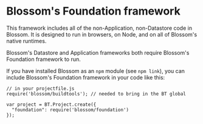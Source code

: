 # Blossom's Foundation framework

This framework includes all of the non-Application, non-Datastore code in 
Blossom. It is designed to run in browsers, on Node, and on all of Blossom's 
native runtimes.

Blossom's Datastore and Application frameworks both require Blossom's 
Foundation framework to run.

If you have installed Blossom as an `npm` module (see `npm link`), you can 
include Blossom's Foundation framework in your code like this:

    // in your projectfile.js
    require('blossom/buildtools'); // needed to bring in the BT global

    var project = BT.Project.create({
      "foundation": require('blossom/foundation')
    });

